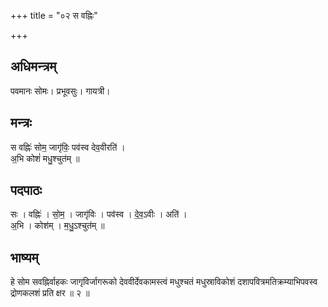 +++
title = "०२ स वह्निः"

+++
## अधिमन्त्रम्
पवमानः सोमः। प्रभूवसुः। गायत्री।

## मन्त्रः
स वह्निः॑ सोम॒ जागृ॑विः॒ पव॑स्व देव॒वीरति॑ ।  
अ॒भि कोशं॑ मधु॒श्चुत॑म् ॥

## पदपाठः
सः । वह्निः॑ । सो॒म॒ । जागृ॑विः । पव॑स्व । दे॒व॒ऽवीः । अति॑ ।  
अ॒भि । कोश॑म् । म॒धु॒ऽश्चुत॑म् ॥

## भाष्यम्
हे सोम सवह्निर्वाहकः जागृविर्जागरूको देववीर्देवकामस्त्वं मधुश्चतं मधुस्राविकोशं दशापवित्रमतिक्रम्याभिपवस्व द्रोणकलशं प्रति क्षर ॥ २ ॥